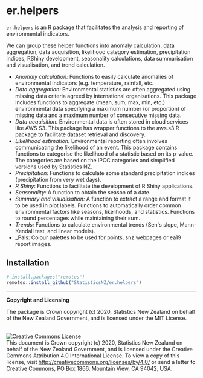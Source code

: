 # er.helpers

`er.helpers` is an R package that facilitates the analysis and reporting of environmental indicators. 

We can group these helper functions into anomaly calculation, data aggregation, data acquisition, likelihood category estimation, precipitation indices, RShiny development, seasonality calculations, data summarisation and visualisation, and trend calculation.

* _Anomaly calculation:_ Functions to easily calculate anomalies of environmental indicators (e.g. temperature, rainfall, etc.
* _Data aggregation:_ Environmental statistics are often aggregated using missing data criteria agreed by international organisations. This package includes functions to aggregate (mean, sum, max, min, etc.) environmental data specifying a maximum number (or proportion) of missing data and a maximum number of consecutive missing data.
* _Data acquisition:_ Environmental data is often stored in cloud services like AWS S3. This package has wrapper functions to the aws.s3 R package to facilitate dataset retrieval and discovery. 
* _Likelihood estimation:_ Environmental reporting often involves communicating the likelihood of an event. This package contains functions to categorise the likelihood of a statistic based on its p-value. The categories are based on the IPCC categories and simplified versions used by Statistics NZ.
* _Precipitation:_ Functions to calculate some standard precipitation indices (precipitation from very wet days).
* _R Shiny_: Functions to facilitate the development of R Shiny applications.
* _Seasonality:_ A function to obtain the season of a date.
* _Summary and visualisation:_ A function to extract a range and format it to be used in plot labels. Functions to automatically order common environmental factors like seasons, likelihoods, and statistics. Functions to round percentages while maintaining their sum. 
* _Trends:_ Functions to calculate environmental trends (Sen's slope, Mann-Kendall test, and linear models).
* _Pals: Colour palettes to be used for points, snz webpages or ea19 report images. 

## Installation

```r
# install.packages("remotes")
remotes::install_github("StatisticsNZ/er.helpers")
```

---

__Copyright and Licensing__

The package is Crown copyright (c) 2020, Statistics New Zealand on behalf of the New Zealand Government, and is licensed under the MIT License.

<br /><a rel="license" href="http://creativecommons.org/licenses/by/4.0/"><img alt="Creative Commons License" style="border-width:0" src="https://i.creativecommons.org/l/by/4.0/88x31.png" /></a><br />This document is Crown copyright (c) 2020, Statistics New Zealand on behalf of the New Zealand Government, and is licensed under the Creative Commons Attribution 4.0 International License. To view a copy of this license, visit http://creativecommons.org/licenses/by/4.0/ or send a letter to Creative Commons, PO Box 1866, Mountain View, CA 94042, USA.
